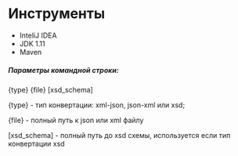 # Инструменты
+ InteliJ IDEA
+ JDK 1.11
+ Maven

##### Параметры командной строки:
{type} {file} [xsd_schema]

{type} - тип конвертации: xml-json, json-xml или xsd;

{file} - полный путь к json или xml файлу

[xsd_schema] - полный путь до xsd схемы, используется если тип конвертации xsd 